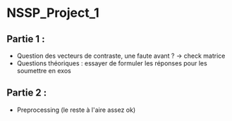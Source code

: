 # NSSP_Project_1

## Partie 1 :
- Question des vecteurs de contraste, une faute avant ? -> check matrice
- Questions théoriques : essayer de formuler les réponses pour les soumettre en exos

## Partie 2 :
- Preprocessing (le reste à l'aire assez ok)

